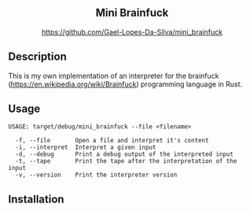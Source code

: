 <div align="center">
	<h2>Mini Brainfuck</h2>
    <a href="https://github.com/Gael-Lopes-Da-Silva/mini_brainfuck">https://github.com/Gael-Lopes-Da-Silva/mini_brainfuck</a>
</div>


Description
------------------------------------------------------------------

This is my own implementation of an interpreter for the brainfuck (https://en.wikipedia.org/wiki/Brainfuck) programming language in Rust.


Usage
------------------------------------------------------------------

~~~
USAGE: target/debug/mini_brainfuck --file <filename>

  -f, --file       Open a file and interpret it's content
  -i, --interpret  Interpret a given input
  -d, --debug      Print a debug output of the interpreted input
  -t, --tape       Print the tape after the interpretation of the input
  -v, --version    Print the interpreter version
~~~


Installation
------------------------------------------------------------------

